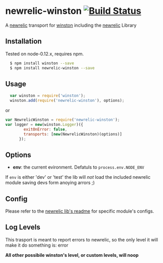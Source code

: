 # newrelic-winston [![Build Status](https://secure.travis-ci.org/flite/newrelic-winston.png)](http://travis-ci.org/flite/newrelic-winston)

A [newrelic][0] transport for [winston][1] including the [newrelic][2] Library

## Installation

Tested on node-0.12.x, requires npm.

``` sh
  $ npm install winston --save
  $ npm install newrelic-winston --save
```

## Usage
```javascript
  var winston = require('winston');
  winston.add(require('newrelic-winston'), options);

```

or

```javascript
var NewrelicWinston = require('newrelic-winston');
var logger = new(winston.Logger)({
        exitOnError: false,
        transports: [new(NewrelicWinston)(options)]
      });
```
## Options
* __env__:  the current evironment. Defatuls to `process.env.NODE_ENV`

If `env` is either 'dev' or 'test' the lib will _not_ load the included newrelic module saving devs form anoying arrors ;)

## Config
Please refer to the [newrelic lib's readme](https://github.com/newrelic/node-newrelic#configuring-the-module) for specific module's configs.

## Log Levels
This trasport is meant to report errors to newrelic, so the only level it will make it do something is:
error

**All other possibile winston's level, or custom levels, will noop**


[0]: http://newrelic.com/
[1]: https://github.com/flatiron/winston
[2]: https://github.com/newrelic/node-newrelic
